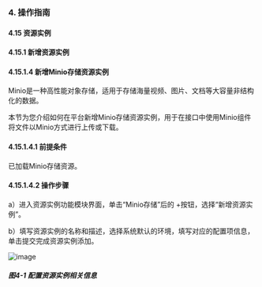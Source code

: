 ### 4. 操作指南

#### 4.15 资源实例

#### 4.15.1 新增资源实例

#### 4.15.1.4 新增Minio存储资源实例

Minio是一种高性能对象存储，适用于存储海量视频、图片、文档等大容量非结构化的数据。

本节为您介绍如何在平台新增Minio存储资源实例，用于在接口中使用Minio组件将文件以Minio方式进行上传或下载。

#### 4.15.1.4.1 前提条件

已加载Minio存储资源。

#### 4.15.1.4.2 操作步骤

a）进入资源实例功能模块界面，单击“Minio存储”后的 +按钮，选择“新增资源实例”。

b）填写资源实例的名称和描述，选择系统默认的环境，填写对应的配置项信息，单击提交完成资源实例添加。

![image](https://user-images.githubusercontent.com/79617492/197977860-efdb61e3-d45b-461c-a029-6c90fc7f4e5c.png)

##### 图4-1 配置资源实例相关信息
